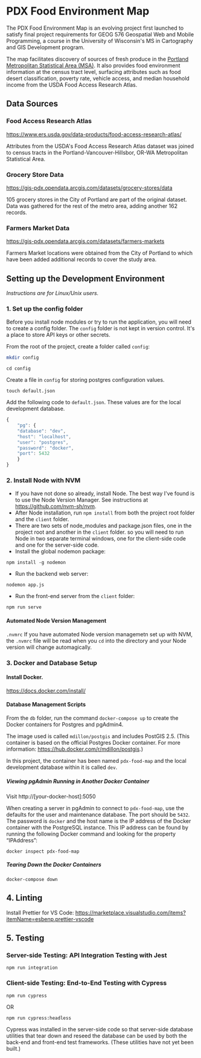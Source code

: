 # PDX Food Environment Map

The PDX Food Environment Map is an evolving project first launched to satisfy final project requirements for GEOG 576 Geospatial Web and Mobile Programming, a course in the University of Wisconsin's MS in Cartography and GIS Development program.

The map facilitates discovery of sources of fresh produce in the <a href="https://en.wikipedia.org/wiki/Portland_metropolitan_area">Portland Metropolitan Statistical Area (MSA)</a>. It also provides food environment information at the census tract level, surfacing attributes such as food desert classification, poverty rate, vehicle access, and median household income from the USDA Food Access Research Atlas. 

## Data Sources

### Food Access Research Atlas
https://www.ers.usda.gov/data-products/food-access-research-atlas/

Attributes from the USDA's Food Access Research Atlas dataset was joined to census tracts in the Portland-Vancouver-Hillsbor, OR-WA Metropolitan Statistical Area.

### Grocery Store Data
https://gis-pdx.opendata.arcgis.com/datasets/grocery-stores/data

105 grocery stores in the City of Portland are part of the original dataset. Data was gathered for the rest of the metro area, adding another 162 records.

### Farmers Market Data
https://gis-pdx.opendata.arcgis.com/datasets/farmers-markets

Farmers Market locations were obtained from the City of Portland to which have been added additional records to cover the study area. 


## Setting up the Development Environment

_Instructions are for Linux/Unix users._


### 1. Set up the config folder

Before you install node modules or try to run the application, you will need to create a config folder. The `config` folder is not kept in version control. It's a place to store API keys or other secrets. 

From the root of the project, create a folder called `config`:
``` bash
mkdir config
```
```
cd config
```
Create a file in `config` for storing postgres configuration values.  

```
touch default.json
```

Add the following code to `default.json`. These values are for the local development database. 

``` javascript
{
    "pg": {
    "database": "dev",
    "host": "localhost",
    "user": "postgres",
    "password": "docker",
    "port": 5432
    }
}
```

### 2. Install Node with NVM
- If you have not done so already, install Node. The best way I've found is to use the Node Version Manager. See instructions at https://github.com/nvm-sh/nvm. 
- After Node installation, run `npm install` from both the project root folder and the `client` folder.
- There are two sets of node_modules and package.json files, one in the project root and another in the `client` folder. so you will need to run Node in two separate terminal windows, one for the client-side code and one for the server-side code.
- Install the global nodemon package:
``` 
npm install -g nodemon
```
- Run the backend web server:
``` 
nodemon app.js
```

- Run the front-end server from the `client` folder:
```
npm run serve
```

#### Automated Node Version Management

`.nvmrc` If you have automated Node version managemetn set up with NVM, the `.nvmrc` file will be read when you `cd` into the directory and your Node version will change automagically.

### 3. Docker and Database Setup

#### Install Docker.
https://docs.docker.com/install/

#### Database Management Scripts

From the `db` folder, run the command `docker-compose up` to create the Docker containers for Postgres and pgAdmin4.

The image used is called `mdillon/postgis` and includes PostGIS 2.5. (This container is based on the official Postgres Docker container. For more information: https://hub.docker.com/r/mdillon/postgis.)

In this project, the container has been named `pdx-food-map` and the local development database within it is called `dev`.

##### Viewing pgAdmin Running in Another Docker Container

Visit http://[your-docker-host]:5050

When creating a server in pgAdmin to connect to `pdx-food-map`, use the defaults for the user and maintenance database. The port should be `5432`. The password is `docker` and the host name is the IP address of the Docker container with the PostgreSQL instance. This IP address can be found by running the following Docker command and looking for the property “IPAddress”:

```
docker inspect pdx-food-map
```

##### Tearing Down the Docker Containers

```
docker-compose down
```

## 4. Linting

Install Prettier for VS Code: https://marketplace.visualstudio.com/items?itemName=esbenp.prettier-vscode

## 5. Testing

### Server-side Testing: API Integration Testing with Jest
`npm run integration`

### Client-side Testing: End-to-End Testing with Cypress
`npm run cypress`

OR

`npm run cypress:headless`

Cypress was installed in the server-side code so that server-side database utilities that tear down and reseed the database can be used by both the back-end and front-end test frameworks. (These utilities have not yet been built.)
